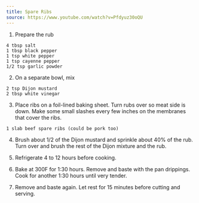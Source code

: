 ```yaml
---
title: Spare Ribs
source: https://www.youtube.com/watch?v=Pfdyuz30oQU
---
```


1. Prepare the rub

```
4 tbsp salt
1 tbsp black pepper
1 tsp white pepper
1 tsp cayenne pepper
1/2 tsp garlic powder
```

2. On a separate bowl, mix

```
2 tsp Dijon mustard
2 tbsp white vinegar
```

3. Place ribs on a foil-lined baking sheet. Turn rubs over so meat side is down. Make some small slashes every few inches on the membranes that cover the ribs.

```
1 slab beef spare ribs (could be pork too)
```

4. Brush about 1/2 of the Dijon mustard and sprinkle about 40% of the rub. Turn over and brush the rest of the Dijon mixture and the rub.

5. Refrigerate 4 to 12 hours before cooking.

6. Bake at 300F for 1:30 hours. Remove and baste with the pan drippings. Cook for another 1:30 hours until very tender.

7. Remove and baste again. Let rest for 15 minutes before cutting and serving.
